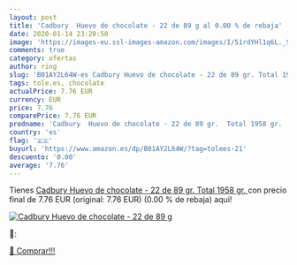 ```yaml
---
layout: post
title: 'Cadbury  Huevo de chocolate - 22 de 89 g al 0.00 % de rebaja'
date: 2020-01-14 23:20:50
image: 'https://images-eu.ssl-images-amazon.com/images/I/51rdYHl1q6L._SL200_.jpg'
comments: true
category: ofertas
author: ring
slug: 'B01AY2L64W-es Cadbury Huevo de chocolate - 22 de 89 gr. Total 1958 gr.'
tags: tole.es, chocolate
actualPrice: 7.76 EUR
currency: EUR
price: 7.76
comparePrice: 7.76 EUR
prodname: 'Cadbury  Huevo de chocolate - 22 de 89 gr.  Total 1958 gr. '
country: 'es'
flag: '🇪🇸'
buyurl: 'https://www.amazon.es/dp/B01AY2L64W/?tag=tolees-21'
descuento: '0.00'
average: '7.76'
---
```


Tienes [Cadbury  Huevo de chocolate - 22 de 89 gr.  Total 1958 gr. ](https://www.amazon.es/dp/B01AY2L64W/?tag=tolees-21) con precio final de  7.76 EUR (original: 7.76 EUR) (0.00 %  de rebaja) aqui!

[![Cadbury  Huevo de chocolate - 22 de 89 g](https://images-eu.ssl-images-amazon.com/images/I/51rdYHl1q6L._SL200_.jpg)](https://www.amazon.es/dp/B01AY2L64W/?tag=tolees-21)

🔎:


[🛒 Comprar!!!](https://www.amazon.es/dp/B01AY2L64W/?tag=tolees-21)
